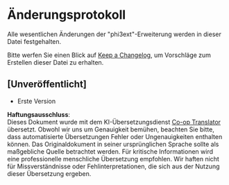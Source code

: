 <!--
CO_OP_TRANSLATOR_METADATA:
{
  "original_hash": "dbb0b6218ce5f9cf0ede8f4201f6ad58",
  "translation_date": "2025-03-27T04:24:25+00:00",
  "source_file": "code\\07.Lab\\01\\Apple\\phi3ext\\CHANGELOG.md",
  "language_code": "de"
}
-->
# Änderungsprotokoll

Alle wesentlichen Änderungen der "phi3ext"-Erweiterung werden in dieser Datei festgehalten.

Bitte werfen Sie einen Blick auf [Keep a Changelog](http://keepachangelog.com/), um Vorschläge zum Erstellen dieser Datei zu erhalten.

## [Unveröffentlicht]

- Erste Version

**Haftungsausschluss**:  
Dieses Dokument wurde mit dem KI-Übersetzungsdienst [Co-op Translator](https://github.com/Azure/co-op-translator) übersetzt. Obwohl wir uns um Genauigkeit bemühen, beachten Sie bitte, dass automatisierte Übersetzungen Fehler oder Ungenauigkeiten enthalten können. Das Originaldokument in seiner ursprünglichen Sprache sollte als maßgebliche Quelle betrachtet werden. Für kritische Informationen wird eine professionelle menschliche Übersetzung empfohlen. Wir haften nicht für Missverständnisse oder Fehlinterpretationen, die sich aus der Nutzung dieser Übersetzung ergeben.